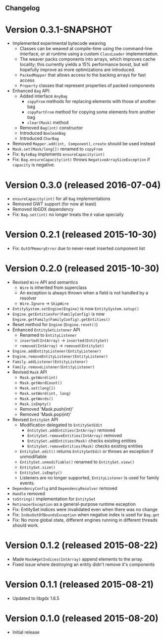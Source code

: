 ## Changelog

# Version 0.3.1-SNAPSHOT
- Implemented experimental bytecode weaving
  - Classes can be weaved at compile-time using the command-line interface,
      or at runtime using a custom `ClassLoader` implementation.
  - The weaver packs components into arrays, which improves cache locality;
      this currently yields a 15% performance boost, but will hopefully improve
      as more optimizations are introduced.
  - `PackedMapper` that allows access to the backing arrays for fast access
  - `Property` classes that represent properties of packed components
- Enhanced `Bag` API:
  - Added interface `AnyBag`
    - `copyFrom` methods for replacing elements with those of another bag
    - `copyPartFrom` method for copying some elements from another bag
    - `clear(Mask)` method
  - Removed `Bag(int)` constructor
  - Introduced `BooleanBag`
  - Introduced `CharBag`
- Removed `Mapper.add(int, Component)`, `create` should be used instead
- `Mask.set(Mask/long[])` renamed to `copyFrom`
- Fix: `ByteBag` implements `ensureCapacity(int)`
- Fix: `Bag.ensureCapacity(int)` throws `NegativeArraySizeException` if `capacity` is negative.

# Version 0.3.0 (released 2016-07-04)
- `ensureCapacity(int)` for all `Bag` implementations
- Removed GWT support (for now at least)
- Removed libGDX dependency
- Fix: `Bag.set(int)` no longer treats the `0` value specially

# Version 0.2.1 (released 2015-10-30)
- Fix: `OutOfMemoryError` due to never-reset inserted component list

# Version 0.2.0 (released 2015-10-30)
- Revised `Wire` API and semantics
  - `Wire` is inherited from superclass
  - An exception is always thrown when a field is not handled by a resolver
  - `Wire.Ignore` -> `SkipWire`
- `EntitySystem.setEngine(Engine)` is now `EntitySystem.setup()`
- `Engine.getEntitiesFor(FamilyConfig)` is now `Engine.getFamily(FamilyConfig).getEntities()`
- Reset method for `Engine` (`Engine.reset()`)
- Enhanced `EntitySetListener` API
  - Renamed to `EntityListener`
  - `inserted(IntArray)` -> `inserted(EntitySet)`
  - `removed(IntArray)` -> `removed(EntitySet)`
- `Engine.addEntityListener(EntityListener)`
- `Engine.removeEntityListener(EntityListener)`
- `Family.addListener(EntityListener)`
- `Family.removeListener(EntityListener)`
- Revised `Mask` API
  - `Mask.getWord(int)`
  - `Mask.getWordCount()`
  - `Mask.set(long[])`
  - `Mask.setWord(int, long)`
  - `Mask.getWords()`
  - `Mask.isEmpty()`
  - Removed 'Mask.push(int)'
  - Removed 'Mask.pop(int)'
- Revised `EntitySet` API
  - Modification delegated to `EntitySetEdit`
    - `EntitySet.addEntities(IntArray)` removed
    - `EntitySet.removeEntities(IntArray)` removed
    - `EntitySet.addEntities(Mask)` checks existing entities
    - `EntitySet.removeEntities(Mask)` checks existing entities
  - `EntitySet.edit()` returns `EntitySetEdit` or throws an exception if unmodifiable
  - `EntitySet.unmodifiable()` renamed to `EntitySet.view()`
  - `EntitySet.size()`
  - `EntitySet.isEmpty()`
  - Listeners are no longer supported, `EntityListener` is used for family events.
- `DependencyConfig` and `DependencyResolver` removed
- `Handle` removed
- `toString()` implementation for `EntitySet`
- `RetinazerException` as a general-purpose runtime exception
- Fix: EntitySet indices were invalidated even when there was no change
- Fix: `IndexOutOfBoundsException` when negative index is used for `Bag.get`
- Fix: No more global state, different engines running in different threads should work.

# Version 0.1.2 (released 2015-08-22)
- Made `Mask#getIndices(IntArray)` append elements to the array.
- Fixed issue where destroying an entity didn't remove it's components

# Version 0.1.1 (released 2015-08-21)
- Updated to libgdx 1.6.5

# Version 0.1.0 (released 2015-08-20)
- Initial release
